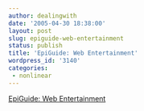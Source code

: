 ```yaml
---
author: dealingwith
date: '2005-04-30 18:38:00'
layout: post
slug: epiguide-web-entertainment
status: publish
title: 'EpiGuide: Web Entertainment'
wordpress_id: '3140'
categories:
 - nonlinear
---
```


[EpiGuide: Web Entertainment][1]

   [1]: http://www.epiguide.com/

   

